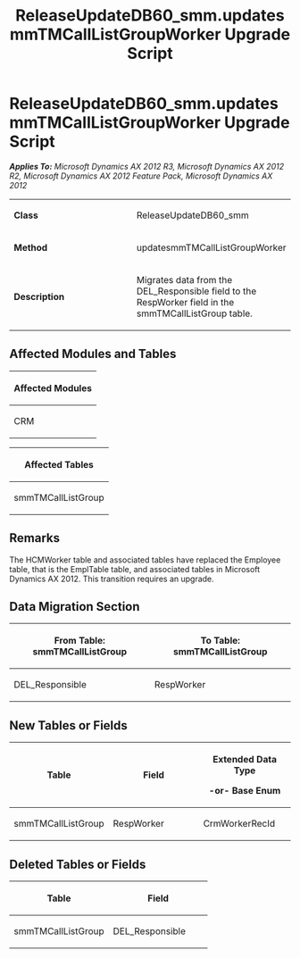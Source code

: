 ﻿---
title: ReleaseUpdateDB60_smm.updatesmmTMCallListGroupWorker Upgrade Script
TOCTitle: ReleaseUpdateDB60_smm.updatesmmTMCallListGroupWorker Upgrade Script
ms:assetid: 413f3d9e-5295-4792-0299-fdac226fe0a0
ms:mtpsurl: https://msdn.microsoft.com/en-us/library/JJ718823(v=AX.60)
ms:contentKeyID: 49707867
ms.date: 05/18/2015
mtps_version: v=AX.60
---

# ReleaseUpdateDB60\_smm.updatesmmTMCallListGroupWorker Upgrade Script 


_**Applies To:** Microsoft Dynamics AX 2012 R3, Microsoft Dynamics AX 2012 R2, Microsoft Dynamics AX 2012 Feature Pack, Microsoft Dynamics AX 2012_

<table>
<colgroup>
<col style="width: 50%" />
<col style="width: 50%" />
</colgroup>
<tbody>
<tr class="odd">
<td><p><strong>Class</strong></p></td>
<td><p>ReleaseUpdateDB60_smm</p></td>
</tr>
<tr class="even">
<td><p><strong>Method</strong></p></td>
<td><p>updatesmmTMCallListGroupWorker</p></td>
</tr>
<tr class="odd">
<td><p><strong>Description</strong></p></td>
<td><p>Migrates data from the DEL_Responsible field to the RespWorker field in the smmTMCallListGroup table.</p></td>
</tr>
</tbody>
</table>


## Affected Modules and Tables

<table>
<colgroup>
<col style="width: 100%" />
</colgroup>
<thead>
<tr class="header">
<th><p>Affected Modules</p></th>
</tr>
</thead>
<tbody>
<tr class="odd">
<td><p>CRM</p></td>
</tr>
</tbody>
</table>


<table>
<colgroup>
<col style="width: 100%" />
</colgroup>
<thead>
<tr class="header">
<th><p>Affected Tables</p></th>
</tr>
</thead>
<tbody>
<tr class="odd">
<td><p>smmTMCallListGroup</p></td>
</tr>
</tbody>
</table>


## Remarks

The HCMWorker table and associated tables have replaced the Employee table, that is the EmplTable table, and associated tables in Microsoft Dynamics AX 2012. This transition requires an upgrade.

## Data Migration Section

<table>
<colgroup>
<col style="width: 50%" />
<col style="width: 50%" />
</colgroup>
<thead>
<tr class="header">
<th><p>From Table: smmTMCallListGroup</p></th>
<th><p>To Table: smmTMCallListGroup</p></th>
</tr>
</thead>
<tbody>
<tr class="odd">
<td><p>DEL_Responsible</p></td>
<td><p>RespWorker</p></td>
</tr>
</tbody>
</table>


## New Tables or Fields

<table>
<colgroup>
<col style="width: 33%" />
<col style="width: 33%" />
<col style="width: 33%" />
</colgroup>
<thead>
<tr class="header">
<th><p>Table</p></th>
<th><p>Field</p></th>
<th><p>Extended Data Type</p>
<p>-or- Base Enum</p></th>
</tr>
</thead>
<tbody>
<tr class="odd">
<td><p>smmTMCallListGroup</p></td>
<td><p>RespWorker</p></td>
<td><p>CrmWorkerRecId</p></td>
</tr>
</tbody>
</table>


## Deleted Tables or Fields

<table>
<colgroup>
<col style="width: 50%" />
<col style="width: 50%" />
</colgroup>
<thead>
<tr class="header">
<th><p>Table</p></th>
<th><p>Field</p></th>
</tr>
</thead>
<tbody>
<tr class="odd">
<td><p>smmTMCallListGroup</p></td>
<td><p>DEL_Responsible</p></td>
</tr>
</tbody>
</table>

  


